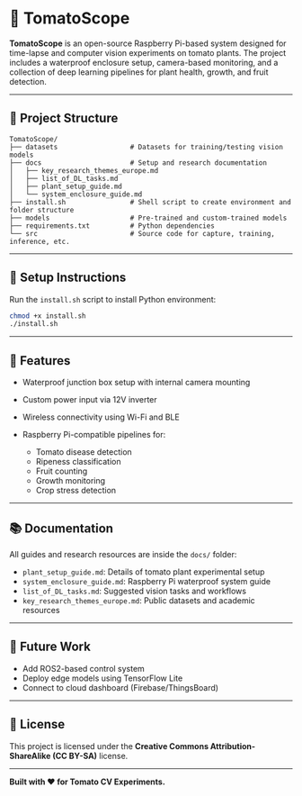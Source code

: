 # 🍅 TomatoScope

**TomatoScope** is an open-source Raspberry Pi-based system designed for time-lapse and computer vision experiments on tomato plants. The project includes a waterproof enclosure setup, camera-based monitoring, and a collection of deep learning pipelines for plant health, growth, and fruit detection.

---

## 📁 Project Structure

```
TomatoScope/
├── datasets                  # Datasets for training/testing vision models
├── docs                      # Setup and research documentation
│   ├── key_research_themes_europe.md
│   ├── list_of_DL_tasks.md
│   ├── plant_setup_guide.md
│   └── system_enclosure_guide.md
├── install.sh                # Shell script to create environment and folder structure
├── models                    # Pre-trained and custom-trained models
├── requirements.txt          # Python dependencies
└── src                       # Source code for capture, training, inference, etc.
```

---

## 🔧 Setup Instructions

Run the `install.sh` script to install Python environment:

```bash
chmod +x install.sh
./install.sh
```

---

## 📌 Features

* Waterproof junction box setup with internal camera mounting
* Custom power input via 12V inverter
* Wireless connectivity using Wi-Fi and BLE
* Raspberry Pi-compatible pipelines for:

  * Tomato disease detection
  * Ripeness classification
  * Fruit counting
  * Growth monitoring
  * Crop stress detection

---

## 📚 Documentation

All guides and research resources are inside the `docs/` folder:

* `plant_setup_guide.md`: Details of tomato plant experimental setup
* `system_enclosure_guide.md`: Raspberry Pi waterproof system guide
* `list_of_DL_tasks.md`: Suggested vision tasks and workflows
* `key_research_themes_europe.md`: Public datasets and academic resources

---

## 🧠 Future Work

* Add ROS2-based control system
* Deploy edge models using TensorFlow Lite
* Connect to cloud dashboard (Firebase/ThingsBoard)

---

## 📝 License

This project is licensed under the **Creative Commons Attribution-ShareAlike (CC BY-SA)** license.

---

**Built with ❤️ for Tomato CV Experiments.**
